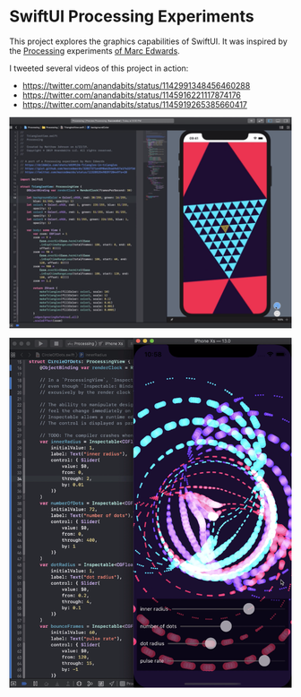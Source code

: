 #  SwiftUI Processing Experiments

This project explores the graphics capabilities of SwiftUI.  It was inspired by the [Processing](https://processing.org) experiments [of Marc Edwards](https://mobile.twitter.com/i/moments/1057220736010448896).

I tweeted several videos of this project in action:

* https://twitter.com/anandabits/status/1142991348456460288
* https://twitter.com/anandabits/status/1145916221117874176
* https://twitter.com/anandabits/status/1145919265385660417

![Triangles Screenshot](SwiftUI-Processing.png)

![Cicle of Dots Screenshot](CircleOfDots.png)
